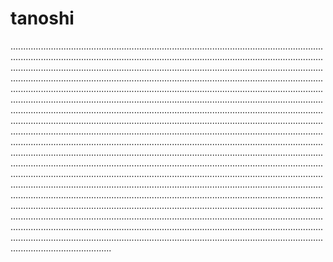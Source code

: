 # tanoshi

............................................................................................................................................................................................................................................................................................................................................................................................................................................................................................................................................................................................................................................................................................................................................................................................................................................................................................................................................................................................................................................................................................................................................................................................................................................................................................................................................................................................................................................................................................................................................................................................................................................................................................................................................................................................................................................................................................................................................................................................................................................................................................................................................................................................................................................................................................................................................................................................................................................................................................